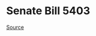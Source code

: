 # Senate Bill 5403

[Source](http://lawfilesext.leg.wa.gov/biennium/2021-22/Pdf/Bills/Senate%20Bills/5403.pdf)